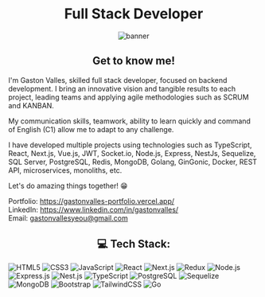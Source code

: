<h1 align="center">Full Stack Developer</h1>
<p align="center">
  <img src="https://media.licdn.com/dms/image/v2/D4D16AQHaiZ2BwitUSg/profile-displaybackgroundimage-shrink_350_1400/profile-displaybackgroundimage-shrink_350_1400/0/1707873749976?e=1733356800&v=beta&t=0GKX2INpuK22jv_yFYYF4GaZx1tnuTl3Zmhrros7yHY" alt="banner" />
</p>
<h2 align="center" >Get to know me!</h2>
<p>
I'm Gaston Valles, skilled full stack developer, focused on backend development. I bring an innovative vision and tangible results to each project, leading teams and applying agile methodologies such as SCRUM and KANBAN.
  
My communication skills, teamwork, ability to learn quickly and command of English (C1) allow me to adapt to any challenge.

I have developed multiple projects using technologies such as TypeScript, React, Next.js, Vue.js, JWT, Socket.io, Node.js, Express, NestJs, Sequelize, SQL Server, PostgreSQL, Redis, MongoDB, Golang, GinGonic, Docker, REST API, microservices, monoliths, etc.

Let's do amazing things together! 😁

Portfolio: https://gastonvalles-portfolio.vercel.app/ </br>
LinkedIn: https://www.linkedin.com/in/gastonvalles/ </br>
Email: gastonvallesyeou@gmail.com </br>

</p> 

<h2 align="center">💻 Tech Stack:</h2>

![HTML5](https://img.shields.io/badge/HTML5-%23E34F26.svg?style=for-the-badge&logo=html5&logoColor=white) ![CSS3](https://img.shields.io/badge/CSS3-%231572B6.svg?style=for-the-badge&logo=css3&logoColor=white) ![JavaScript](https://img.shields.io/badge/JavaScript-%23323330.svg?style=for-the-badge&logo=javascript&logoColor=%23F7DF1E) ![React](https://img.shields.io/badge/React-%2320232a.svg?style=for-the-badge&logo=react&logoColor=%2361DAFB) ![Next.js](https://img.shields.io/badge/Next.js-%23000000.svg?style=for-the-badge&logo=next.js&logoColor=white) ![Redux](https://img.shields.io/badge/Redux-%23593d88.svg?style=for-the-badge&logo=redux&logoColor=white) ![Node.js](https://img.shields.io/badge/Node.js-6DA55F?style=for-the-badge&logo=node.js&logoColor=white) ![Express.js](https://img.shields.io/badge/Express.js-%23404d59.svg?style=for-the-badge&logo=express&logoColor=%2361DAFB) ![Nest.js](https://img.shields.io/badge/Nest.js-%23E0234E.svg?style=for-the-badge&logo=nestjs&logoColor=white) ![TypeScript](https://img.shields.io/badge/TypeScript-%23007ACC.svg?style=for-the-badge&logo=typescript&logoColor=white) ![PostgreSQL](https://img.shields.io/badge/PostgreSQL-%23316192.svg?style=for-the-badge&logo=postgresql&logoColor=white) ![Sequelize](https://img.shields.io/badge/Sequelize-%23565C64.svg?style=for-the-badge&logo=sequelize&logoColor=white) ![MongoDB](https://img.shields.io/badge/MongoDB-%234ea94b.svg?style=for-the-badge&logo=mongodb&logoColor=white) ![Bootstrap](https://img.shields.io/badge/Bootstrap-%23563D7C.svg?style=for-the-badge&logo=bootstrap&logoColor=white) ![TailwindCSS](https://img.shields.io/badge/TailwindCSS-%2338B2AC.svg?style=for-the-badge&logo=tailwind-css&logoColor=white) ![Go](https://img.shields.io/badge/Go-%2300ADD8.svg?style=for-the-badge&logo=go&logoColor=white)

